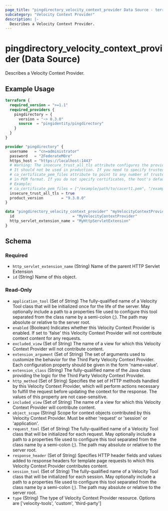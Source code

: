 ```yaml
---
page_title: "pingdirectory_velocity_context_provider Data Source - terraform-provider-pingdirectory"
subcategory: "Velocity Context Provider"
description: |-
  Describes a Velocity Context Provider.
---
```


# pingdirectory_velocity_context_provider (Data Source)

Describes a Velocity Context Provider.

## Example Usage

```terraform
terraform {
  required_version = ">=1.1"
  required_providers {
    pingdirectory = {
      version = "~> 0.3.0"
      source  = "pingidentity/pingdirectory"
    }
  }
}

provider "pingdirectory" {
  username   = "cn=administrator"
  password   = "2FederateM0re"
  https_host = "https://localhost:1443"
  # Warning: The insecure_trust_all_tls attribute configures the provider to trust any certificate presented by the PingDirectory server.
  # It should not be used in production. If you need to specify trusted CA certificates, use the
  # ca_certificate_pem_files attribute to point to any number of trusted CA certificate files
  # in PEM format. If you do not specify certificates, the host's default root CA set will be used.
  # Example:
  # ca_certificate_pem_files = ["/example/path/to/cacert1.pem", "/example/path/to/cacert2.pem"]
  insecure_trust_all_tls = true
  product_version        = "9.3.0.0"
}

data "pingdirectory_velocity_context_provider" "myVelocityContextProvider" {
  id                          = "MyVelocityContextProvider"
  http_servlet_extension_name = "MyHttpServletExtension"
}
```

<!-- schema generated by tfplugindocs -->
## Schema

### Required

- `http_servlet_extension_name` (String) Name of the parent HTTP Servlet Extension
- `id` (String) Name of this object.

### Read-Only

- `application_tool` (Set of String) The fully-qualified name of a Velocity Tool class that will be initialized once for the life of the server. May optionally include a path to a properties file used to configure this tool separated from the class name by a semi-colon (;). The path may absolute or relative to the server root.
- `enabled` (Boolean) Indicates whether this Velocity Context Provider is enabled. If set to 'false' this Velocity Context Provider will not contribute context content for any requests.
- `excluded_view` (Set of String) The name of a view for which this Velocity Context Provider will not contribute content.
- `extension_argument` (Set of String) The set of arguments used to customize the behavior for the Third Party Velocity Context Provider. Each configuration property should be given in the form 'name=value'.
- `extension_class` (String) The fully-qualified name of the Java class providing the logic for the Third Party Velocity Context Provider.
- `http_method` (Set of String) Specifies the set of HTTP methods handled by this Velocity Context Provider, which will perform actions necessary to fulfill the request before updating the context for the response. The values of this property are not case-sensitive.
- `included_view` (Set of String) The name of a view for which this Velocity Context Provider will contribute content.
- `object_scope` (String) Scope for context objects contributed by this Velocity Context Provider. Must be either 'request' or 'session' or 'application'.
- `request_tool` (Set of String) The fully-qualified name of a Velocity Tool class that will be initialized for each request. May optionally include a path to a properties file used to configure this tool separated from the class name by a semi-colon (;). The path may absolute or relative to the server root.
- `response_header` (Set of String) Specifies HTTP header fields and values added to response headers for template page requests to which this Velocity Context Provider contributes content.
- `session_tool` (Set of String) The fully-qualified name of a Velocity Tool class that will be initialized for each session. May optionally include a path to a properties file used to configure this tool separated from the class name by a semi-colon (;). The path may absolute or relative to the server root.
- `type` (String) The type of Velocity Context Provider resource. Options are ['velocity-tools', 'custom', 'third-party']


